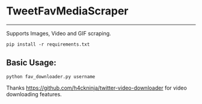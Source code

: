 # TweetFavMediaScraper
---
Supports Images, Video and GIF scraping.

`pip install -r requirements.txt`
## Basic Usage:
`python fav_downloader.py username`

Thanks https://github.com/h4ckninja/twitter-video-downloader for video downloading features.
